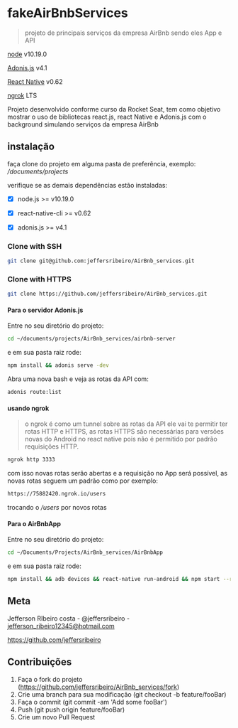 # fakeAirBnbServices

> projeto de principais serviços da empresa AirBnb sendo eles App e API

[node](https://nodejs.org/en/download/) v10.19.0

[Adonis.js](https://adonisjs.com/docs/4.1/installation#_installing_adonisjs) v4.1

[React Native](https://reactnative.dev/docs/environment-setup#docsNav) v0.62

[ngrok](https://ngrok.com/download) LTS

Projeto desenvolvido conforme curso da Rocket Seat, tem como objetivo mostrar o uso de bibliotecas react.js, react Native e Adonis.js com o background simulando serviços da empresa AirBnb

## instalação

faça clone do projeto em alguma pasta de preferência, exemplo: _/documents/projects_

verifique se as demais dependências estão instaladas:

- [x] node.js >= v10.19.0

- [x] react-native-cli >= v0.62

- [x] adonis.js >= v4.1

### Clone with SSH

```bash
git clone git@github.com:jeffersribeiro/AirBnb_services.git
```

### Clone with HTTPS

```bash
git clone https://github.com/jeffersribeiro/AirBnb_services.git
```

#### Para o servidor Adonis.js

Entre no seu diretório do projeto:

```bash
cd ~/documents/projects/AirBnb_services/airbnb-server

```

e em sua pasta raiz rode:

```bash
npm install && adonis serve -dev
```

Abra uma nova bash e veja as rotas da API com:

```bash
adonis route:list
```

#### usando ngrok

> o ngrok é como um tunnel sobre as rotas da API ele vai te permitir ter rotas HTTP e HTTPS, as rotas HTTPS são necessárias para versões novas do Android no react native pois não é permitido por padrão requisições HTTP.

```bash
ngrok http 3333
```

com isso novas rotas serão abertas e a requisição no App será possível, as novas rotas seguem um padrão como por
exemplo:

```bash
https://75882420.ngrok.io/users
```

trocando o _/users_ por novos rotas

#### Para o AirBnbApp

Entre no seu diretório do projeto:

```bash
cd ~/Documents/Projects/AirBnb_services/AirBnbApp

```

e em sua pasta raiz rode:

```bash
npm install && adb devices && react-native run-android && npm start --reset-cache
```

## Meta

Jefferson RIbeiro costa - @jeffersribeiro - jefferson_ribeiro12345@hotmail.com

https://github.com/jeffersribeiro

## Contribuições

1. Faça o fork do projeto (https://github.com/jeffersribeiro/AirBnb_services/fork)
2. Crie uma branch para sua modificação (git checkout -b feature/fooBar)
3. Faça o commit (git commit -am 'Add some fooBar')
4. Push (git push origin feature/fooBar)
5. Crie um novo Pull Request
